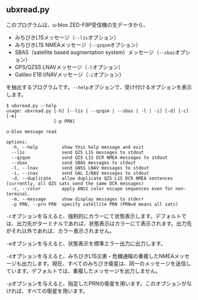 ## ubxread.py

このプログラムは、u-blox ZED-F9P受信機の生データから、

- みちびきL1Sメッセージ（``--l1s``オプション）
- みちびきL1S NMEAメッセージ（``--qzqsm``オプション）
- SBAS（satellite based augmentation system）メッセージ（``--sbas``オプション）
- GPS/QZSS LNAVメッセージ（``-l``オプション）
- Galileo E1B I/NAVメッセージ（``-i``オプション）

を抽出するプログラムです。``--help``オプションで、受け付けるオプションを表示します。

```
$ ubxread.py --help
usage: ubxread.py [-h] [--l1s | --qzqsm | --sbas | -l | -i] [-d] [-c] [-m]
                  [-p PRN]

u-blox message read

options:
  -h, --help         show this help message and exit
  --l1s              send QZS L1S messages to stdout
  --qzqsm            send QZS L1S DCR NMEA messages to stdout
  --sbas             send SBAS messages to stdout
  -l, --lnav         send GNSS LNAV messages to stdout
  -i, --inav         send GAL I/NAV messages to stdout
  -d, --duplicate    allow duplicate QZS L1S DCR NMEA sentences (currently, all QZS sats send the same DCR messages)
  -c, --color        apply ANSI color escape sequences even for non-terminal.
  -m, --message      show display messages to stderr
  -p PRN, --prn PRN  specify satellite PRN (PRN=0 means all sats)
```

``-c``オプションを与えると、強制的にカラーにて状態表示します。デフォルトでは、出力先がターミナルであれば、状態表示はカラーにて表示されます。出力先がそれ以外であれば、カラー表示されません。

``-m``オプションを与えると、状態表示を標準エラー出力に出力します。

``-d``オプションを与えると、みちびきL1S災害・危機通報の重複したNMEAメッセージも出力します。現在、すべてのみちびき衛星は、同一のメッセージを送信しています。デフォルトでは、重複したメッセージを出力しません。

``-p``オプションを与えると、指定したPRNの衛星を用います。このオプションがなければ、すべての衛星を用います。
